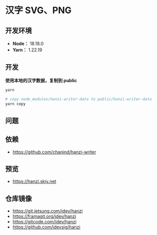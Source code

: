 # 汉字 SVG、PNG

## 开发环境

- **Node：** 18.18.0
- **Yarn：** 1.22.19

## 开发

**使用本地的汉字数据，复制到 public**

```bash
yarn

# copy node_modules/hanzi-writer-data to public/hanzi-writer-data
yarn copy
```

## 问题

## 依赖

- https://github.com/chanind/hanzi-writer

## 预览

- https://hanzi.skiy.net

## 仓库镜像

- https://git.jetsung.com/idev/hanzi
- https://framagit.org/idev/hanzi
- https://gitcode.com/idev/hanzi
- https://github.com/idevsig/hanzi
